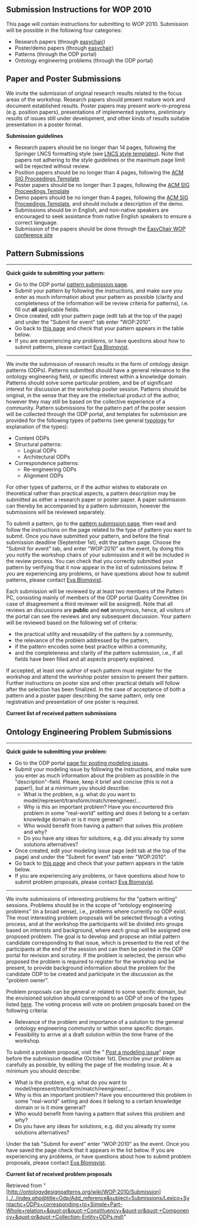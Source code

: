 ##   Submission Instructions for WOP 2010


This page will contain instructions for submitting to WOP 2010. Submission will be possible in the following four categories:



* Research papers (through [easychair](http://www.easychair.org/conferences/?conf=wop2010 "http://www.easychair.org/conferences/?conf=wop2010"))
* Poster/demo papers (through [easychair](http://www.easychair.org/conferences/?conf=wop2010 "http://www.easychair.org/conferences/?conf=wop2010"))
* Patterns (through the ODP portal)
* Ontology engineering problems (through the ODP portal)


##   Paper and Poster Submissions


We invite the submission of original research results related to the focus areas of the workshop. Research papers should present mature work and document established results. Poster papers may present work-in-progress (e.g. position papers), presentations of implemented systems, preliminary results of issues still under development, and other kinds of results suitable presentation in a poster format.


__Submission guidelines__



* Research papers should be no longer than 14 pages, following the Springer LNCS formatting style (see [LNCS style templates](http://www.springer.com/computer/lncs?SGWID=0-164-2-72376-0 "http://www.springer.com/computer/lncs?SGWID=0-164-2-72376-0")). Note that papers not adhering to the style guidelines or the maximum page limit will be rejected without review.
* Position papers should be no longer than 4 pages, following the [ACM SIG Proceedings Template](http://www.acm.org/sigs/publications/proceedings-templates "http://www.acm.org/sigs/publications/proceedings-templates")
* Poster papers should be no longer than 3 pages, following the [ACM SIG Proceedings Template](http://www.acm.org/sigs/publications/proceedings-templates "http://www.acm.org/sigs/publications/proceedings-templates")
* Demo papers should be no longer than 4 pages, following the [ACM SIG Proceedings Template](http://www.acm.org/sigs/publications/proceedings-templates "http://www.acm.org/sigs/publications/proceedings-templates"), and should include a description of the demo.
* Submissions should be in English, and non-native speakers are encouraged to seek assistance from native English speakers to ensure a correct language.
* Submission of the papers should be done through the [EasyChair WOP conference site](http://www.easychair.org/conferences/?conf=wop2010 "http://www.easychair.org/conferences/?conf=wop2010")


##   Pattern Submissions




---


 __Quick guide to submitting your pattern:__



* Go to the ODP portal  [pattern submission page](../../Submissions/SubmitAPattern "Submissions:SubmitAPattern").
* Submit your pattern by following the instructions, and make sure you enter as much information about your pattern as possible (clarity and completeness of the information will be review criteria for patterns), i.e. fill out __all__ applicable fields.
* Once created, edit your pattern page (edit tab at the top of the page) and under the "Submit for event" tab enter "WOP:2010".
* Go back to  [this page](../../index.php@title=Odp/Add_reference&subject=Submissions/Lexico+Syntactic+ODPs+corresponding+to+Simple+Part-Whole+relation+&quot;or&quot;+Constituency+&quot;or&quot;+Componency+&quot;or&quot;+Collection-Entity+ODPs.md#Pattern_Submissions "WOP:2010/Submission") and check that your pattern appears in the table below.
* If you are experiencing any problems, or have questions about how to submit patterns, please contact [Eva Blomqvist](http://stlab.istc.cnr.it/stlab/User:EvaBlomqvist "http://stlab.istc.cnr.it/stlab/User:EvaBlomqvist").




---


We invite the submission of research results in the form of ontology design patterns (ODPs). Patterns submitted should have a general relevance to the ontology engineering field, or specific interest within a knowledge domain. Patterns should solve some particular problem, and be of significant interest for discussion at the workshop poster session. Patterns should be original, in the sense that they are the intellectual product of the author, however they may still be based on the collective experience of a community. Pattern submissions for the pattern part of the poster session will be collected through the ODP portal, and templates for submission are provided for the following types of patterns (see general  [typology](../../OPTypes "OPTypes") for explanation of the types):



* Content ODPs
* Structural patterns:
	+ Logical ODPs
	+ Architectural ODPs
* Correspondence patterns:
	+ Re-engineering ODPs
	+ Alignment ODPs


For other types of patterns, or if the author wishes to elaborate on theoretical rather than practical aspects, a pattern description may be submitted as either a research paper or poster paper. A paper submission can thereby be accompanied by a pattern submission, however the submissions will be reviewed separately.


To submit a pattern, go to the  [pattern submission page](../../Submissions/SubmitAPattern "Submissions:SubmitAPattern"), then read and follow the instructions on the page related to the type of pattern you want to submit. Once you have submitted your pattern, and before the final submission deadline (September 1st), edit the pattern page. Choose the "Submit for event" tab, and enter "WOP:2010" as the event, by doing this you notify the workshop chairs of your submission and it will be included in the review process. You can check that you correctly submitted your pattern by verifying that it now appear in the list of submissions below. If you are experiencing any problems, or have questions about how to submit patterns, please contact [Eva Blomqvist](http://stlab.istc.cnr.it/stlab/User:EvaBlomqvist "http://stlab.istc.cnr.it/stlab/User:EvaBlomqvist").


Each submission will be reviewed by at least two members of the Pattern PC, consisting mainly of members of the ODP portal Quality Committee (in case of disagreement a third reviewer will be assigned). Note that all reviews an discussions are __public__ and __not__ anonymous, hence, all visitors of the portal can see the reviews and any subsequent discussion. Your pattern will be reviewed based on the following set of criteria:



* the practical utility and reusability of the pattern by a community,
* the relevance of the problem addressed by the pattern,
* if the pattern encodes some best practice within a community,
* and the completeness and clarity of the pattern submission, i.e., if all fields have been filled and all aspects properly explained.


If accepted, at least one author of each pattern must register for the workshop and attend the workshop poster session to present their pattern. Further instructions on poster size and other practical details will follow after the selection has been finalized. In the case of acceptance of both a pattern and a poster paper describing the same pattern, only one registration and presentation of one poster is required. 


  

__Current list of received pattern submissions__



  




##   Ontology Engineering Problem Submissions




---


 __Quick guide to submitting your problem:__



* Go to the ODP portal  [page for posting modeling issues](../../Community/PostModelingIssue "Community:PostModelingIssue").
* Submit your modeling issue by following the instructions, and make sure you enter as much information about the problem as possible in the "description"-field. Please, keep it brief and concise (this is not a paper!), but at a minimum you should describe:
	+ What is the problem, e.g. what do you want to model/represent/transform/match/reengineer/...
	+ Why is this an important problem? Have you encountered this problem in some "real-world" setting and does it belong to a certain knowledge domain or is it more general?
	+ Who would benefit from having a pattern that solves this problem and why?
	+ Do you have any ideas for solutions, e.g. did you already try some solutions alternatives?
* Once created, edit your modeling issue page (edit tab at the top of the page) and under the "Submit for event" tab enter "WOP:2010".
* Go back to  [this page](../../index.php@title=Odp/Add_reference&subject=Submissions/Lexico+Syntactic+ODPs+corresponding+to+Simple+Part-Whole+relation+&quot;or&quot;+Constituency+&quot;or&quot;+Componency+&quot;or&quot;+Collection-Entity+ODPs.md#Ontology_Engineering_Problem_Submissions "WOP:2010/Submission") and check that your pattern appears in the table below.
* If you are experiencing any problems, or have questions about how to submit problem proposals, please contact [Eva Blomqvist](http://stlab.istc.cnr.it/stlab/User:EvaBlomqvist "http://stlab.istc.cnr.it/stlab/User:EvaBlomqvist").




---


We invite submissions of interesting problems for the "pattern writing" sessions. Problems should be in the scope of “ontology engineering problems” (in a broad sense), i.e., problems where currently no ODP exist. The most interesting problem proposals will be selected through a voting process, and at the workshop the participants will be divided into groups based on interests and background, where each group will be assigned one proposed problem. The goal is to develop and propose an initial pattern candidate corresponding to that issue, which is presented to the rest of the participants at the end of the session and can then be posted in the ODP portal for revision and scrutiny. If the problem is selected, the person who proposed the problem is required to register for the workshop and be present, to provide background information about the problem for the candidate ODP to be created and participate in the discussion as the "problem owner".


Problem proposals can be general or related to some specific domain, but the envisioned solution should correspond to an ODP of one of the types listed  [here](../../OPTypes "OPTypes"). The voting process will vote on problem proposals based on the following criteria:



* Relevance of the problem and importance of a solution to the general ontology engineering community or within some specific domain.
* Feasibility to arrive at a draft solution within the time frame of the workshop.


To submit a problem proposal, visit the " [Post a modeling issue](../../Community/PostModelingIssue "Community:PostModelingIssue")" page before the submission deadline (October 1st). Describe your problem as carefully as possible, by editing the page of the modeling issue. At a minimum you should describe:



* What is the problem, e.g. what do you want to model/represent/transform/match/reengineer/...
* Why is this an important problem? Have you encountered this problem in some "real-world" setting and does it belong to a certain knowledge domain or is it more general?
* Who would benefit from having a pattern that solves this problem and why?
* Do you have any ideas for solutions, e.g. did you already try some solutions alternatives?


Under the tab "Submit for event" enter "WOP:2010" as the event. Once you have saved the page check that it appears in the list below. If you are experiencing any problems, or have questions about how to submit problem proposals, please contact [Eva Blomqvist](http://stlab.istc.cnr.it/stlab/User:EvaBlomqvist "http://stlab.istc.cnr.it/stlab/User:EvaBlomqvist").


  

__Current list of received problem proposals__





Retrieved from "[http://ontologydesignpatterns.org/wiki/WOP:2010/Submission](../../index.php@title=Odp/Add_reference&subject=Submissions/Lexico+Syntactic+ODPs+corresponding+to+Simple+Part-Whole+relation+&quot;or&quot;+Constituency+&quot;or&quot;+Componency+&quot;or&quot;+Collection-Entity+ODPs.md)"